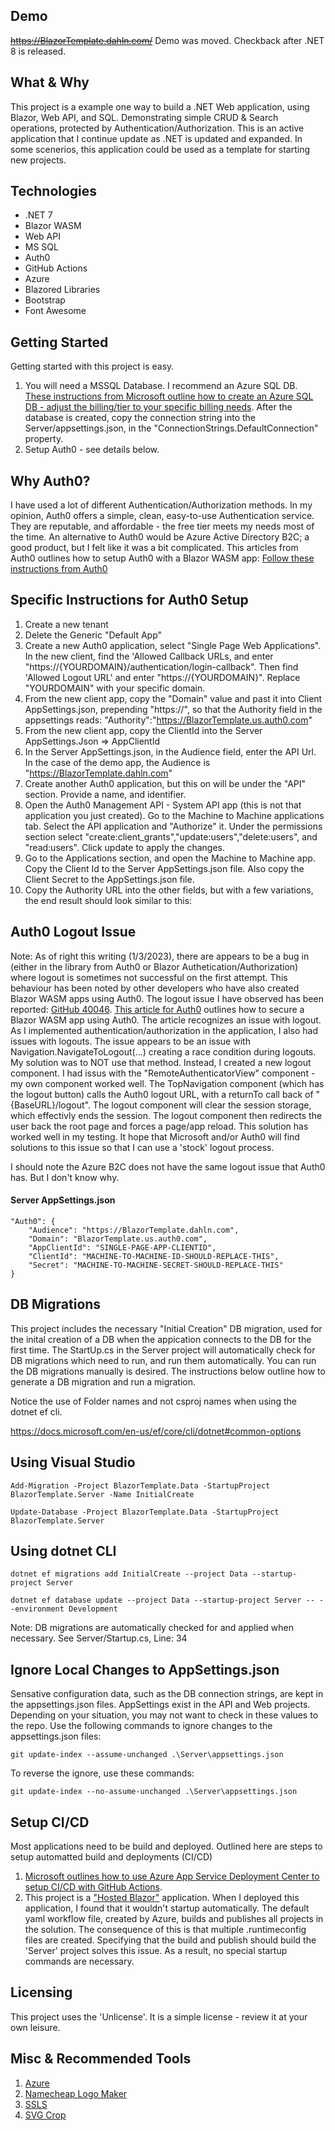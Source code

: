 ## Demo
~~https://BlazorTemplate.dahln.com/~~ Demo was moved. Checkback after .NET 8 is released.

## What & Why
This project is a example one way to build a .NET Web application, using Blazor, Web API, and SQL. Demonstrating simple CRUD & Search operations, protected by Authentication/Authorization. This is an active application that I continue update as .NET is updated and expanded. In some scenerios, this application could be used as a template for starting new projects.

## Technologies
 - .NET 7
 - Blazor WASM
 - Web API
 - MS SQL
 - Auth0
 - GitHub Actions
 - Azure
 - Blazored Libraries
 - Bootstrap
 - Font Awesome

## Getting Started
Getting started with this project is easy.
1. You will need a MSSQL Database. I recommend an Azure SQL DB. [These instructions from Microsoft outline how to create an Azure SQL DB - adjust the billing/tier to your specific billing needs](https://docs.microsoft.com/en-us/azure/azure-sql/database/single-database-create-quickstart). After the database is created, copy the connection string into the Server/appsettings.json, in the "ConnectionStrings.DefaultConnection" property.
2. Setup Auth0 - see details below.

## Why Auth0?
I have used a lot of different Authentication/Authorization methods. In my opinion, Auth0 offers a simple, clean, easy-to-use Authentication service. They are reputable, and affordable - the free tier meets my needs most of the time. An alternative to Auth0 would be Azure Active Directory B2C; a good product, but I felt like it was a bit complicated. This articles from Auth0 outlines how to setup Auth0 with a Blazor WASM app: [Follow these instructions from Auth0](https://auth0.com/blog/securing-blazor-webassembly-apps/#Registering-the-Blazor-WASM-App-with-Auth0)

## Specific Instructions for Auth0 Setup
1. Create a new tenant
2. Delete the Generic "Default App"
3. Create a new Auth0 application, select "Single Page Web Applications". In the new client, find the 'Allowed Callback URLs, and enter "https://{YOURDOMAIN}/authentication/login-callback". Then find 'Allowed Logout URL' and enter "https://{YOURDOMAIN}". Replace "YOURDOMAIN" with your specific domain.
4. From the new client app, copy the "Domain" value and past it into Client AppSettings.json, prepending "https://", so that the Authority field in the appsettings reads: "Authority":"https://BlazorTemplate.us.auth0.com"
5. From the new client app, copy the ClientId into the Server AppSettings.Json => AppClientId 
6. In the Server AppSettings.json, in the Audience field, enter the API Url. In the case of the demo app, the Audience is "https://BlazorTemplate.dahln.com"
6. Create another Auth0 application, but this on will be under the "API" section. Provide a name, and identifier.
7. Open the Auth0 Management API - System API app (this is not that application you just created). Go to the Machine to Machine applications tab. Select the API application and "Authorize" it. Under the permissions section select "create:client_grants","update:users","delete:users", and "read:users". Click update to apply the changes.
8. Go to the Applications section, and open the Machine to Machine app. Copy the Client Id to the Server AppSettings.json file. Also copy the Client Secret to the AppSettings.json file.
9. Copy the Authority URL into the other fields, but with a few variations, the end result should look similar to this:

## Auth0 Logout Issue
Note: As of right this writing (1/3/2023), there are appears to be a bug in (either in the library from Auth0 or Blazor Authetication/Authorization) where logout is sometimes not successful on the first attempt. This behaviour has been noted by other developers who have also created Blazor WASM apps using Auth0. The logout issue I have observed has been reported: [GitHub 40046](https://github.com/dotnet/aspnetcore/issues/40046). [This article for Auth0](https://auth0.com/blog/securing-blazor-webassembly-apps/) outlines how to secure a Blazor WASM app using Auth0. The article recognizes an issue with logout. As I implemented authentication/authorization in the application, I also had issues with logouts.  The issue appears to be an issue with Navigation.NavigateToLogout(...) creating a race condition during logouts. My solution was to NOT use that method. Instead, I created a new logout component. I had issus with the "RemoteAuthenticatorView" component - my own component worked well. The TopNavigation component (which has the logout button) calls the Auth0 logout URL, with a returnTo call back of "{BaseURL}/logout". The logout component will clear the session storage, which effectivly ends the session. The logout component then redirects the user back the root page and forces a page/app reload. This solution has worked well in my testing. It hope that Microsoft and/or Auth0 will find solutions to this issue so that I can use a 'stock' logout process.

I should note the Azure B2C does not have the same logout issue that Auth0 has. But I don't know why.

#### Server AppSettings.json
```
"Auth0": {
    "Audience": "https://BlazorTemplate.dahln.com",
    "Domain": "BlazorTemplate.us.auth0.com",
    "AppClientId": "SINGLE-PAGE-APP-CLIENTID",
    "ClientId": "MACHINE-TO-MACHINE-ID-SHOULD-REPLACE-THIS",
    "Secret": "MACHINE-TO-MACHINE-SECRET-SHOULD-REPLACE-THIS"
} 
```


## DB Migrations
This project includes the necessary "Initial Creation" DB migration, used for the inital creation of a DB when the appication connects to the DB for the first time. The StartUp.cs in the Server project will automatically check for DB migrations which need to run, and run them automatically. You can run the DB migrations manually is desired. The instructions below outline how to generate a DB migration and run a migration.

Notice the use of Folder names and not csproj names when using the dotnet ef cli.

https://docs.microsoft.com/en-us/ef/core/cli/dotnet#common-options

## Using Visual Studio
```
Add-Migration -Project BlazorTemplate.Data -StartupProject BlazorTemplate.Server -Name InitialCreate
```
```
Update-Database -Project BlazorTemplate.Data -StartupProject BlazorTemplate.Server
```
## Using dotnet CLI
```
dotnet ef migrations add InitialCreate --project Data --startup-project Server
```
```
dotnet ef database update --project Data --startup-project Server -- --environment Development
```
Note: DB migrations are automatically checked for and applied when necessary. See Server/Startup.cs, Line: 34


## Ignore Local Changes to AppSettings.json
Sensative configuration data, such as the DB connection strings, are kept in the  appsettings.json files. AppSettings exist in the API and Web projects. Depending on your situation, you may not want to check in these values to the repo. Use the following commands to ignore changes to the appsettings.json files:
 ```
 git update-index --assume-unchanged .\Server\appsettings.json
 ```
 To reverse the ignore, use these commands:
 ```
 git update-index --no-assume-unchanged .\Server\appsettings.json
 ```

## Setup CI/CD
Most applications need to be build and deployed. Outlined here are steps to setup automatted build and deployments (CI/CD)
1. [Microsoft outlines how to use Azure App Service Deployment Center to setup CI/CD with GitHub Actions](https://docs.microsoft.com/en-us/azure/app-service/deploy-github-actions?tabs=applevel#use-the-deployment-center). 
2. This project is a ["Hosted Blazor"](https://docs.microsoft.com/en-us/aspnet/core/blazor/host-and-deploy/webassembly?view=aspnetcore-6.0#hosted-deployment-with-aspnet-core) application. When I deployed this application, I found that it wouldn't startup automatically. The default yaml workflow file, created by Azure, builds and publishes all projects in the solution. The consequence of this is that multiple .runtimeconfig files are created. Specifying that the build and publish should build the 'Server' project solves this issue. As a result, no special startup commands are necessary.

## Licensing
This project uses the 'Unlicense'.  It is a simple license - review it at your own leisure.

## Misc & Recommended Tools
1. [Azure](https://portal.azure.com)
2. [Namecheap Logo Maker](https://www.namecheap.com/logo-maker/)
3. [SSLS](https://www.ssls.com/)
4. [SVG Crop](https://svgcrop.com/)
